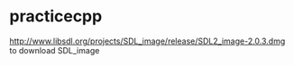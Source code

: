 # practicecpp
http://www.libsdl.org/projects/SDL_image/release/SDL2_image-2.0.3.dmg to download SDL_image
